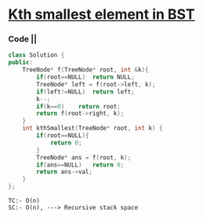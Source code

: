 # [Kth smallest element in BST](https://leetcode.com/problems/kth-smallest-element-in-a-bst/)

### Code ||

``` .cpp
class Solution {
public:
    TreeNode* f(TreeNode* root, int &k){
        if(root==NULL)  return NULL;
        TreeNode* left = f(root->left, k);
        if(left!=NULL)  return left;
        k--;
        if(k==0)    return root;
        return f(root->right, k);
    }
    int kthSmallest(TreeNode* root, int k) {
        if(root==NULL){
            return 0;
        }
        TreeNode* ans = f(root, k);
        if(ans==NULL)   return 0;
        return ans->val;
    }
};
```

```
TC:- O(n)
SC:- O(n), ---> Recursive stack space
```
